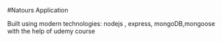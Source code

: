 #Natours Application

Built using modern technologies: nodejs , express, mongoDB,mongoose with the help of udemy course
